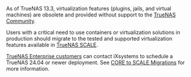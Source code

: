 &NewLine;

As of TrueNAS 13.3, virtualization features (plugins, jails, and virtual machines) are obsolete and provided without support to the [TrueNAS Community](https://forums.truenas.com/).

Users with a critical need to use containers or virtualization solutions in production should migrate to the tested and supported virtualization features available in [TrueNAS SCALE](https://www.truenas.com/download-truenas-scale/).

[TrueNAS Enterprise customers](https://www.truenas.com/truenas-enterprise/) can contact iXsystems to schedule a TrueNAS 24.04 or newer deployment.
See [CORE to SCALE Migrations](https://www.truenas.com/docs/scale/24.04/gettingstarted/migrate/) for more information.
